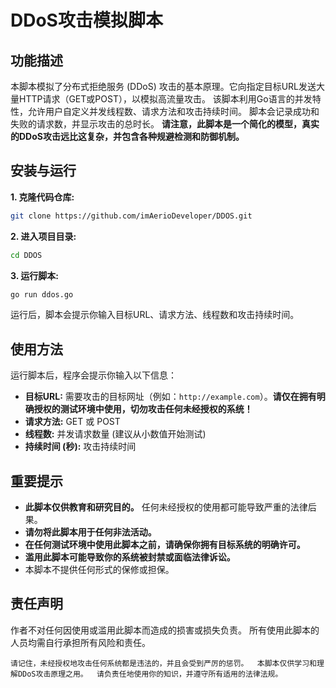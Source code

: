 # DDoS攻击模拟脚本

## 功能描述

本脚本模拟了分布式拒绝服务 (DDoS) 攻击的基本原理。它向指定目标URL发送大量HTTP请求（GET或POST），以模拟高流量攻击。  该脚本利用Go语言的并发特性，允许用户自定义并发线程数、请求方法和攻击持续时间。  脚本会记录成功和失败的请求数，并显示攻击的总时长。  **请注意，此脚本是一个简化的模型，真实的DDoS攻击远比这复杂，并包含各种规避检测和防御机制。**

## 安装与运行

**1. 克隆代码仓库:**

```bash
git clone https://github.com/imAerioDeveloper/DDOS.git
```

**2. 进入项目目录:**

```bash
cd DDOS
```

**3. 运行脚本:**

```bash
go run ddos.go
```

运行后，脚本会提示你输入目标URL、请求方法、线程数和攻击持续时间。


## 使用方法

运行脚本后，程序会提示你输入以下信息：

* **目标URL:**  需要攻击的目标网址（例如：`http://example.com`）。**请仅在拥有明确授权的测试环境中使用，切勿攻击任何未经授权的系统！**
* **请求方法:** GET 或 POST
* **线程数:** 并发请求数量 (建议从小数值开始测试)
* **持续时间 (秒):**  攻击持续时间


## 重要提示

* **此脚本仅供教育和研究目的。**  任何未经授权的使用都可能导致严重的法律后果。
* **请勿将此脚本用于任何非法活动。**
* **在任何测试环境中使用此脚本之前，请确保你拥有目标系统的明确许可。**
* **滥用此脚本可能导致你的系统被封禁或面临法律诉讼。**
* 本脚本不提供任何形式的保修或担保。


## 责任声明

作者不对任何因使用或滥用此脚本而造成的损害或损失负责。  所有使用此脚本的人员均需自行承担所有风险和责任。


```
请记住，未经授权地攻击任何系统都是违法的，并且会受到严厉的惩罚。  本脚本仅供学习和理解DDoS攻击原理之用。  请负责任地使用你的知识，并遵守所有适用的法律法规。
```
